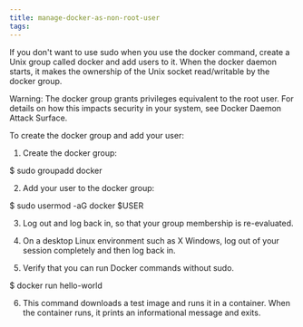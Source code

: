 ```yaml
---
title: manage-docker-as-non-root-user
tags:
---
```


If you don't want to use sudo when you use the docker command, create a Unix group called docker and add users to it. When the docker daemon starts, it makes the ownership of the Unix socket read/writable by the docker group.

Warning: The docker group grants privileges equivalent to the root user. For details on how this impacts security in your system, see Docker Daemon Attack Surface.

To create the docker group and add your user:

1. Create the docker group:

$ sudo groupadd docker

2. Add your user to the docker group:

$ sudo usermod -aG docker $USER

3. Log out and log back in, so that your group membership is re-evaluated.

4. On a desktop Linux environment such as X Windows, log out of your session completely and then log back in.

5. Verify that you can run Docker commands without sudo.

$ docker run hello-world

6. This command downloads a test image and runs it in a container. When the container runs, it prints an informational message and exits.